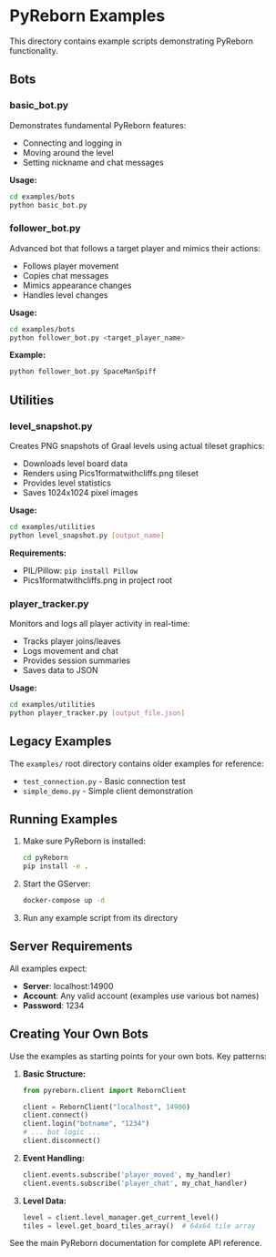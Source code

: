 # PyReborn Examples

This directory contains example scripts demonstrating PyReborn functionality.

## Bots

### basic_bot.py
Demonstrates fundamental PyReborn features:
- Connecting and logging in
- Moving around the level
- Setting nickname and chat messages

**Usage:**
```bash
cd examples/bots
python basic_bot.py
```

### follower_bot.py
Advanced bot that follows a target player and mimics their actions:
- Follows player movement
- Copies chat messages
- Mimics appearance changes
- Handles level changes

**Usage:**
```bash
cd examples/bots
python follower_bot.py <target_player_name>
```

**Example:**
```bash
python follower_bot.py SpaceManSpiff
```

## Utilities

### level_snapshot.py
Creates PNG snapshots of Graal levels using actual tileset graphics:
- Downloads level board data
- Renders using Pics1formatwithcliffs.png tileset
- Provides level statistics
- Saves 1024x1024 pixel images

**Usage:**
```bash
cd examples/utilities
python level_snapshot.py [output_name]
```

**Requirements:**
- PIL/Pillow: `pip install Pillow`
- Pics1formatwithcliffs.png in project root

### player_tracker.py
Monitors and logs all player activity in real-time:
- Tracks player joins/leaves
- Logs movement and chat
- Provides session summaries
- Saves data to JSON

**Usage:**
```bash
cd examples/utilities
python player_tracker.py [output_file.json]
```

## Legacy Examples

The `examples/` root directory contains older examples for reference:
- `test_connection.py` - Basic connection test
- `simple_demo.py` - Simple client demonstration

## Running Examples

1. Make sure PyReborn is installed:
   ```bash
   cd pyReborn
   pip install -e .
   ```

2. Start the GServer:
   ```bash
   docker-compose up -d
   ```

3. Run any example script from its directory

## Server Requirements

All examples expect:
- **Server**: localhost:14900
- **Account**: Any valid account (examples use various bot names)
- **Password**: 1234

## Creating Your Own Bots

Use the examples as starting points for your own bots. Key patterns:

1. **Basic Structure:**
   ```python
   from pyreborn.client import RebornClient
   
   client = RebornClient("localhost", 14900)
   client.connect()
   client.login("botname", "1234")
   # ... bot logic ...
   client.disconnect()
   ```

2. **Event Handling:**
   ```python
   client.events.subscribe('player_moved', my_handler)
   client.events.subscribe('player_chat', my_chat_handler)
   ```

3. **Level Data:**
   ```python
   level = client.level_manager.get_current_level()
   tiles = level.get_board_tiles_array()  # 64x64 tile array
   ```

See the main PyReborn documentation for complete API reference.